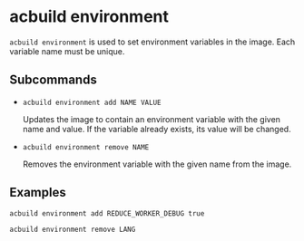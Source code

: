 # acbuild environment

`acbuild environment` is used to set environment variables in the image. Each
variable name must be unique.

## Subcommands

* `acbuild environment add NAME VALUE`

  Updates the image to contain an environment variable with the given name and
  value. If the variable already exists, its value will be changed.

* `acbuild environment remove NAME`

  Removes the environment variable with the given name from the image.

## Examples

```bash
acbuild environment add REDUCE_WORKER_DEBUG true

acbuild environment remove LANG
```
